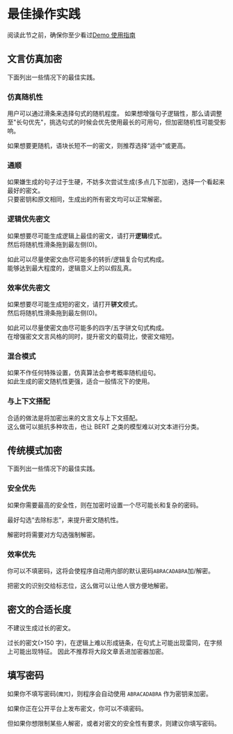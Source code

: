 # 最佳操作实践

阅读此节之前，确保你至少看过[Demo 使用指南](/document/demo-usage.md)

## 文言仿真加密

下面列出一些情况下的最佳实践。

### 仿真随机性

用户可以通过滑条来选择句式的随机程度。
如果想增强句子逻辑性，那么请调整至"长句优先"，挑选句式的时候会优先使用最长的可用句，但加密随机性可能受影响。

如果想要更随机，语块长短不一的密文，则推荐选择“适中”或更高。

### 通顺

如果嫌生成的句子过于生硬，不妨多次尝试生成(多点几下加密)，选择一个看起来最好的密文。  
只要密钥和原文相同，生成出的所有密文均可以正常解密。

### 逻辑优先密文

如果想要尽可能生成逻辑上最佳的密文，请打开**逻辑**模式。  
然后将随机性滑条拖到最左侧(0)。

如此可以尽量使密文由尽可能多的转折/逻辑复合句式构成。  
能够达到最大程度的，逻辑意义上的以假乱真。

### 效率优先密文

如果想要尽可能生成短的密文，请打开**骈文**模式。  
然后将随机性滑条拖到最左侧(0)。

如此可以尽量使密文由尽可能多的四字/五字骈文句式构成。  
在增强密文文言风格的同时，提升密文的载荷比，使密文缩短。

### 混合模式

如果不作任何特殊设置，仿真算法会参考概率随机组句。  
如此生成的密文随机性更强，适合一般情况下的使用。

### 与上下文搭配

合适的做法是将加密出来的文言文与上下文搭配。  
这么做可以抵抗多种攻击，也让 BERT 之类的模型难以对文本进行分类。

## 传统模式加密

下面列出一些情况下的最佳实践。

### 安全优先

如果你需要最高的安全性，则在加密时设置一个尽可能长和复杂的密码。

最好勾选“去除标志”，来提升密文随机性。

解密时将需要对方勾选强制解密。

### 效率优先

你可以不填密码，这将会使程序自动用内部的默认密码`ABRACADABRA`加/解密。

把密文的识别交给标志位，这么做可以让他人很方便地解密。

## 密文的合适长度

不建议生成过长的密文。

过长的密文(>150 字)，在逻辑上难以形成链条，在句式上可能出现雷同，在字频上可能出现特征。
因此不推荐将大段文章丢进加密器加密。

## 填写密码

如果你不填写密码(`魔咒`)，则程序会自动使用 `ABRACADABRA` 作为密钥来加密。

如果你正在公开平台上发布密文，你可以不填密码。

但如果你想限制某些人解密，或者对密文的安全性有要求，则建议你填写密码。
